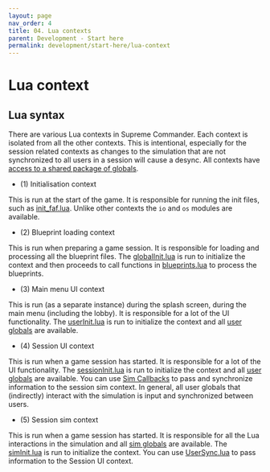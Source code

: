 ```yaml
---
layout: page
nav_order: 4
title: 04. Lua contexts
parent: Development - Start here
permalink: development/start-here/lua-context
---
```


# Lua context



## Lua syntax

There are various Lua contexts in Supreme Commander. Each context is isolated from all the other contexts. This is intentional, especially for the session related contexts as changes to the simulation that are not synchronized to all users in a session will cause a desync. All contexts have [access to a shared package of globals](https://github.com/FAForever/fa/blob/c36404675c7a95cda20fe867d78bd1c01c7df103/engine/Core.lua).

- (1) Initialisation context

This is run at the start of the game. It is responsible for running the init files, such as [init_faf.lua](https://github.com/FAForever/fa/blob/c36404675c7a95cda20fe867d78bd1c01c7df103/init_faf.lua). Unlike other contexts the `io` and `os` modules are available.

- (2) Blueprint loading context

This is run when preparing a game session. It is responsible for loading and processing all the blueprint files. The [globalInit.lua](https://github.com/FAForever/fa/blob/c36404675c7a95cda20fe867d78bd1c01c7df103/lua/globalInit.lua) is run to initialize the context and then proceeds to call functions in [blueprints.lua](https://github.com/FAForever/fa/blob/c36404675c7a95cda20fe867d78bd1c01c7df103/lua/system/Blueprints.lua) to process the blueprints.

- (3) Main menu UI context

This is run (as a separate instance) during the splash screen, during the main menu (including the lobby). It is responsible for a lot of the UI functionality. The [userInit.lua](https://github.com/FAForever/fa/blob/c36404675c7a95cda20fe867d78bd1c01c7df103/lua/userInit.lua) is run to initialize the context and all [user globals](https://github.com/FAForever/fa/blob/c36404675c7a95cda20fe867d78bd1c01c7df103/engine/User.lua) are available.

- (4) Session UI context

This is run when a game session has started. It is responsible for a lot of the UI functionality. The [sessionInit.lua](https://github.com/FAForever/fa/blob/c36404675c7a95cda20fe867d78bd1c01c7df103/lua/SessionInit.lua) is run to initialize the context and all [user globals](https://github.com/FAForever/fa/blob/c36404675c7a95cda20fe867d78bd1c01c7df103/engine/User.lua) are available. You can use [Sim Callbacks](https://github.com/FAForever/fa/blob/c36404675c7a95cda20fe867d78bd1c01c7df103/lua/SimCallbacks.lua) to pass and synchronize information to the session sim context. In general, all user globals that (indirectly) interact with the simulation is input and synchronized between users.

- (5) Session sim context

This is run when a game session has started. It is responsible for all the Lua interactions in the simulation and all [sim globals](https://github.com/FAForever/fa/blob/c36404675c7a95cda20fe867d78bd1c01c7df103/engine/Sim.lua) are available. The [simInit.lua](https://github.com/FAForever/fa/blob/c36404675c7a95cda20fe867d78bd1c01c7df103/lua/simInit.lua) is run to initialize the context. You can use [UserSync.lua](https://github.com/FAForever/fa/blob/c36404675c7a95cda20fe867d78bd1c01c7df103/lua/UserSync.lua) to pass information to the Session UI context.